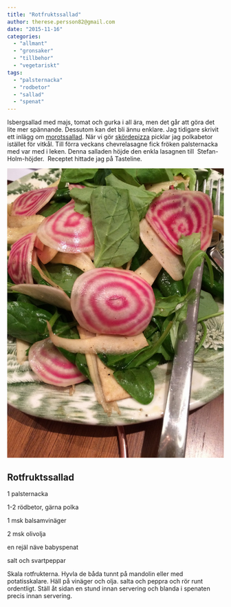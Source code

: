 ```yaml
---
title: "Rotfruktssallad"
author: therese.persson82@gmail.com
date: "2015-11-16"
categories: 
  - "allmant"
  - "gronsaker"
  - "tillbehor"
  - "vegetariskt"
tags: 
  - "palsternacka"
  - "rodbetor"
  - "sallad"
  - "spenat"
---
```


Isbergsallad med majs, tomat och gurka i all ära, men det går att göra det lite mer spännande. Dessutom kan det bli ännu enklare. Jag tidigare skrivit ett inlägg om [morotssallad](/posts/snogubbens-nasa/). När vi gör [skördepizza](/posts/skordepizza/) picklar jag polkabetor istället för vitkål. Till förra veckans chevrelasagne fick fröken palsternacka med var med i leken. Denna salladen höjde den enkla lasagnen till  Stefan-Holm-höjder.  Receptet hittade jag på Tasteline.

![IMG_9975](/static/img/IMG_9975-e1447716165813-1020x1360.jpg)

## Rotfruktssallad

1 palsternacka

1-2 rödbetor, gärna polka

1 msk balsamvinäger

2 msk olivolja

en rejäl näve babyspenat

salt och svartpeppar

Skala rotfrukterna. Hyvla de båda tunnt på mandolin eller med potatisskalare. Häll på vinäger och olja. salta och peppra och rör runt ordentligt. Ställ åt sidan en stund innan servering och blanda i spenaten precis innan servering.
